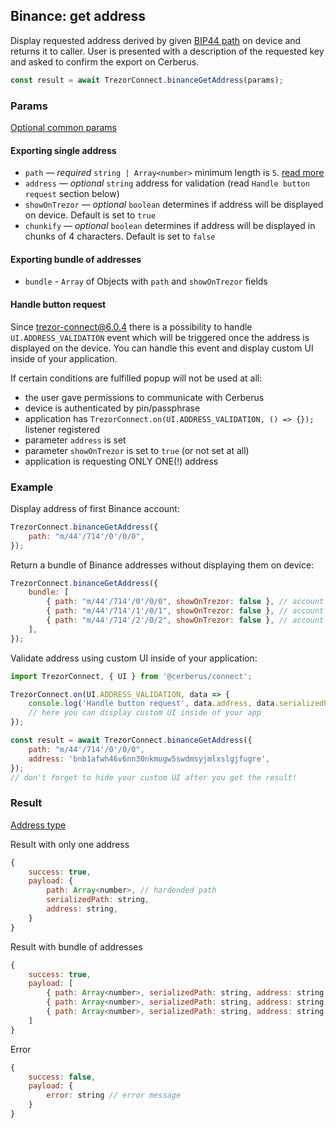 ## Binance: get address

Display requested address derived by given [BIP44 path](../path.md) on device and returns it to caller. User is presented with a description of the requested key and asked to confirm the export on Cerberus.

```javascript
const result = await TrezorConnect.binanceGetAddress(params);
```

### Params

[Optional common params](commonParams.md)

#### Exporting single address

-   `path` — _required_ `string | Array<number>` minimum length is `5`. [read more](../path.md)
-   `address` — _optional_ `string` address for validation (read `Handle button request` section below)
-   `showOnTrezor` — _optional_ `boolean` determines if address will be displayed on device. Default is set to `true`
-   `chunkify` — _optional_ `boolean` determines if address will be displayed in chunks of 4 characters. Default is set to `false`

#### Exporting bundle of addresses

-   `bundle` - `Array` of Objects with `path` and `showOnTrezor` fields

#### Handle button request

Since trezor-connect@6.0.4 there is a possibility to handle `UI.ADDRESS_VALIDATION` event which will be triggered once the address is displayed on the device.
You can handle this event and display custom UI inside of your application.

If certain conditions are fulfilled popup will not be used at all:

-   the user gave permissions to communicate with Cerberus
-   device is authenticated by pin/passphrase
-   application has `TrezorConnect.on(UI.ADDRESS_VALIDATION, () => {});` listener registered
-   parameter `address` is set
-   parameter `showOnTrezor` is set to `true` (or not set at all)
-   application is requesting ONLY ONE(!) address

### Example

Display address of first Binance account:

```javascript
TrezorConnect.binanceGetAddress({
    path: "m/44'/714'/0'/0/0",
});
```

Return a bundle of Binance addresses without displaying them on device:

```javascript
TrezorConnect.binanceGetAddress({
    bundle: [
        { path: "m/44'/714'/0'/0/0", showOnTrezor: false }, // account 1, address 1
        { path: "m/44'/714'/1'/0/1", showOnTrezor: false }, // account 2, address 2
        { path: "m/44'/714'/2'/0/2", showOnTrezor: false }, // account 3, address 3
    ],
});
```

Validate address using custom UI inside of your application:

```javascript
import TrezorConnect, { UI } from '@cerberus/connect';

TrezorConnect.on(UI.ADDRESS_VALIDATION, data => {
    console.log('Handle button request', data.address, data.serializedPath);
    // here you can display custom UI inside of your app
});

const result = await TrezorConnect.binanceGetAddress({
    path: "m/44'/714'/0'/0/0",
    address: 'bnb1afwh46v6nn30nkmugw5swdmsyjmlxslgjfugre',
});
// don't forget to hide your custom UI after you get the result!
```

### Result

[Address type](https://github.com/Cerberus-Wallet/cerberus-suite/blob/develop/packages/connect/src/types/params.ts)

Result with only one address

```javascript
{
    success: true,
    payload: {
        path: Array<number>, // hardended path
        serializedPath: string,
        address: string,
    }
}
```

Result with bundle of addresses

```javascript
{
    success: true,
    payload: [
        { path: Array<number>, serializedPath: string, address: string }, // account 1, address 1
        { path: Array<number>, serializedPath: string, address: string }, // account 2, address 2
        { path: Array<number>, serializedPath: string, address: string }  // account 3, address 3
    ]
}
```

Error

```javascript
{
    success: false,
    payload: {
        error: string // error message
    }
}
```
